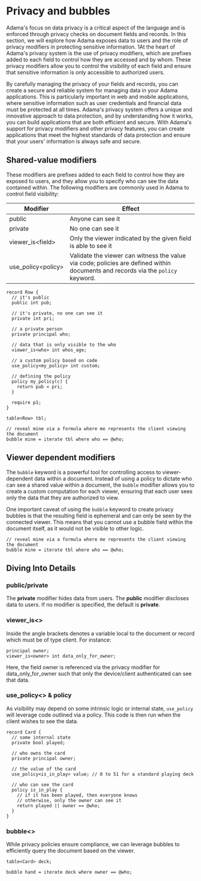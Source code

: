 # Privacy and bubbles

Adama's focus on data privacy is a critical aspect of the language and is enforced through privacy checks on document fields and records.
In this section, we will explore how Adama exposes data to users and the role of privacy modifiers in protecting sensitive information.
1At the heart of Adama's privacy system is the use of privacy modifiers, which are prefixes added to each field to control how they are accessed and by whom.
These privacy modifiers allow you to control the visibility of each field and ensure that sensitive information is only accessible to authorized users.

By carefully managing the privacy of your fields and records, you can create a secure and reliable system for managing data in your Adama applications.
This is particularly important in web and mobile applications, where sensitive information such as user credentials and financial data must be protected at all times.
Adama's privacy system offers a unique and innovative approach to data protection, and by understanding how it works, you can build applications that are both efficient and secure.
With Adama's support for privacy modifiers and other privacy features, you can create applications that meet the highest standards of data protection and ensure that your users' information is always safe and secure.

## Shared-value modifiers

These modifiers are prefixes added to each field to control how they are exposed to users, and they allow you to specify who can see the data contained within.
The following modifiers are commonly used in Adama to control field visibility:

| Modifier | Effect |
| --- | --- |
|  public | Anyone can see it |
|  private | No one can see it |
| viewer_is&lt;field&gt; | Only the viewer indicated by the given field is able to see it |
| use_policy&lt;policy&gt; | Validate the viewer can witness the value via code; policies are defined within documents and records via the ```policy``` keyword. |

```adama
record Row {
  // it's public
  public int pub;

  // it's private, no one can see it
  private int pri;

  // a private person
  private principal who;

  // data that is only visible to the who
  viewer_is<who> int whos_age;

  // a custom policy based on code
  use_policy<my_policy> int custom;

  // defining the policy
  policy my_policy(c) {
    return pub < pri;
  }

  require p1;
}

table<Row> tbl;

// reveal mine via a formula where me represents the client viewing the document
bubble mine = iterate tbl where who == @who;
```

## Viewer dependent modifiers

The ```bubble``` keyword is a powerful tool for controlling access to viewer-dependent data within a document.
Instead of using a policy to dictate who can see a shared value within a document, the ```bubble``` modifier allows you to create a custom computation for each viewer, ensuring that each user sees only the data that they are authorized to view.

One important caveat of using the ```bubble``` keyword to create privacy bubbles is that the resulting field is ephemeral and can only be seen by the connected viewer. This means that you cannot use a bubble field within the document itself, as it would not be visible to other logic.

```adama
// reveal mine via a formula where me represents the client viewing the document
bubble mine = iterate tbl where who == @who;
```

## Diving Into Details

### public/private
The **private** modifier hides data from users. The **public** modifier discloses data to users. If no modifier is specified, the default is **private**.

### viewer_is&lt;&gt;

Inside the angle brackets denotes a variable local to the document or record which must be of type client. For instance:

```adama
principal owner;
viewer_is<owner> int data_only_for_owner;
```

Here, the field owner is referenced via the privacy modifier for data_only_for_owner such that only the device/client authenticated can see that data.

### use_policy&lt;&gt; &amp; policy

As visibility may depend on some intrinsic logic or internal state, ```use_policy``` will leverage code outlined via a policy. This code is then run when the client wishes to see the data.

```adama
record Card {
  // some internal state
  private bool played;

  // who owns the card
  private principal owner;

  // the value of the card
  use_policy<is_in_play> value; // 0 to 51 for a standard playing deck

  // who can see the card
  policy is_in_play {
  	// if it has been played, then everyone knows
  	// otherwise, only the owner can see it
  	return played || owner == @who;
  }
}
```

### bubble&lt;&gt;

While privacy policies ensure compliance, we can leverage bubbles to efficiently query the document based on the viewer.

```adama
table<Card> deck;

bubble hand = iterate deck where owner == @who;
```
